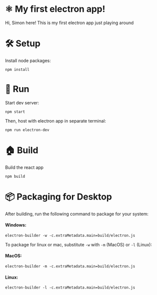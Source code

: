 # ⚛ My first electron app!
Hi, Simon here! This is my first electron app just playing around

# 🛠 Setup
Install node packages:
```
npm install
```

# 🚗 Run
Start dev server:
```
npm start
```
Then, host with electron app in separate terminal:
```
npm run electron-dev
```

# 🏠 Build
Build the react app
```
npm build
```

# 📦 Packaging for Desktop
After building, run the following command to package for your system:
#### Windows:
```
electron-builder -w -c.extraMetadata.main=build/electron.js
```
To package for linux or mac, substitute `-w` with `-m` (MacOS) or `-l` (Linux):
#### MacOS:
```
electron-builder -m -c.extraMetadata.main=build/electron.js
```
#### Linux:
```
electron-builder -l -c.extraMetadata.main=build/electron.js
```